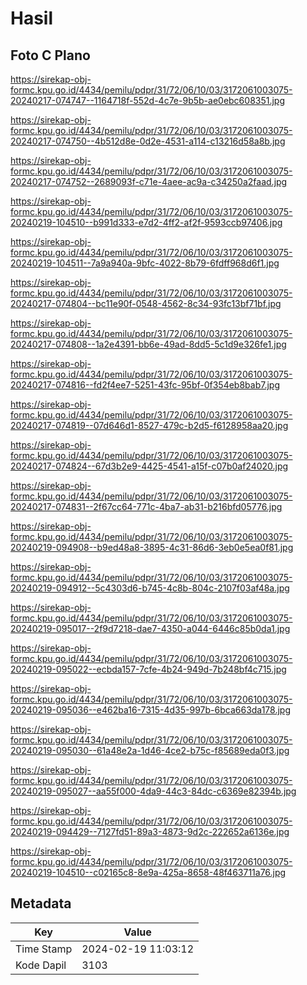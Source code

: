 # Hasil

## Foto C Plano

https://sirekap-obj-formc.kpu.go.id/4434/pemilu/pdpr/31/72/06/10/03/3172061003075-20240217-074747--1164718f-552d-4c7e-9b5b-ae0ebc608351.jpg

https://sirekap-obj-formc.kpu.go.id/4434/pemilu/pdpr/31/72/06/10/03/3172061003075-20240217-074750--4b512d8e-0d2e-4531-a114-c13216d58a8b.jpg

https://sirekap-obj-formc.kpu.go.id/4434/pemilu/pdpr/31/72/06/10/03/3172061003075-20240217-074752--2689093f-c71e-4aee-ac9a-c34250a2faad.jpg

https://sirekap-obj-formc.kpu.go.id/4434/pemilu/pdpr/31/72/06/10/03/3172061003075-20240219-104510--b991d333-e7d2-4ff2-af2f-9593ccb97406.jpg

https://sirekap-obj-formc.kpu.go.id/4434/pemilu/pdpr/31/72/06/10/03/3172061003075-20240219-104511--7a9a940a-9bfc-4022-8b79-6fdff968d6f1.jpg

https://sirekap-obj-formc.kpu.go.id/4434/pemilu/pdpr/31/72/06/10/03/3172061003075-20240217-074804--bc11e90f-0548-4562-8c34-93fc13bf71bf.jpg

https://sirekap-obj-formc.kpu.go.id/4434/pemilu/pdpr/31/72/06/10/03/3172061003075-20240217-074808--1a2e4391-bb6e-49ad-8dd5-5c1d9e326fe1.jpg

https://sirekap-obj-formc.kpu.go.id/4434/pemilu/pdpr/31/72/06/10/03/3172061003075-20240217-074816--fd2f4ee7-5251-43fc-95bf-0f354eb8bab7.jpg

https://sirekap-obj-formc.kpu.go.id/4434/pemilu/pdpr/31/72/06/10/03/3172061003075-20240217-074819--07d646d1-8527-479c-b2d5-f6128958aa20.jpg

https://sirekap-obj-formc.kpu.go.id/4434/pemilu/pdpr/31/72/06/10/03/3172061003075-20240217-074824--67d3b2e9-4425-4541-a15f-c07b0af24020.jpg

https://sirekap-obj-formc.kpu.go.id/4434/pemilu/pdpr/31/72/06/10/03/3172061003075-20240217-074831--2f67cc64-771c-4ba7-ab31-b216bfd05776.jpg

https://sirekap-obj-formc.kpu.go.id/4434/pemilu/pdpr/31/72/06/10/03/3172061003075-20240219-094908--b9ed48a8-3895-4c31-86d6-3eb0e5ea0f81.jpg

https://sirekap-obj-formc.kpu.go.id/4434/pemilu/pdpr/31/72/06/10/03/3172061003075-20240219-094912--5c4303d6-b745-4c8b-804c-2107f03af48a.jpg

https://sirekap-obj-formc.kpu.go.id/4434/pemilu/pdpr/31/72/06/10/03/3172061003075-20240219-095017--2f9d7218-dae7-4350-a044-6446c85b0da1.jpg

https://sirekap-obj-formc.kpu.go.id/4434/pemilu/pdpr/31/72/06/10/03/3172061003075-20240219-095022--ecbda157-7cfe-4b24-949d-7b248bf4c715.jpg

https://sirekap-obj-formc.kpu.go.id/4434/pemilu/pdpr/31/72/06/10/03/3172061003075-20240219-095036--e462ba16-7315-4d35-997b-6bca663da178.jpg

https://sirekap-obj-formc.kpu.go.id/4434/pemilu/pdpr/31/72/06/10/03/3172061003075-20240219-095030--61a48e2a-1d46-4ce2-b75c-f85689eda0f3.jpg

https://sirekap-obj-formc.kpu.go.id/4434/pemilu/pdpr/31/72/06/10/03/3172061003075-20240219-095027--aa55f000-4da9-44c3-84dc-c6369e82394b.jpg

https://sirekap-obj-formc.kpu.go.id/4434/pemilu/pdpr/31/72/06/10/03/3172061003075-20240219-094429--7127fd51-89a3-4873-9d2c-222652a6136e.jpg

https://sirekap-obj-formc.kpu.go.id/4434/pemilu/pdpr/31/72/06/10/03/3172061003075-20240219-104510--c02165c8-8e9a-425a-8658-48f463711a76.jpg


## Metadata

| Key        | Value               |
| ---------- | ------------------- |
| Time Stamp | 2024-02-19 11:03:12 |
| Kode Dapil | 3103                |



